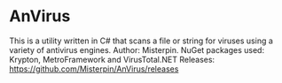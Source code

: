 # AnVirus
This is a utility written in C# that scans a file or string for viruses using a variety of antivirus engines.
Author: Misterpin.
NuGet packages used: Krypton, MetroFramework and VirusTotal.NET
Releases: https://github.com/Misterpin/AnVirus/releases
